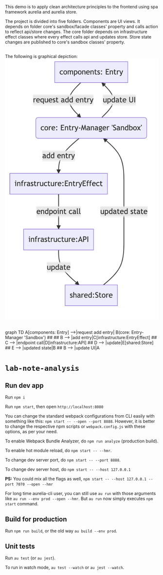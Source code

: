 ##
This demo is to apply clean architecture principles to the frontend using spa framework aurelia and aurelia store.

The project is divided into five folders. Components are UI views. It depends on folder core's sandbox/facade classes' property and calls action to reflect api/store changes.  The core folder depends on infrastructure effect classes where every effect calls api and updates store. Store state changes are published to core's sandbox classes' property. 
##
The following is graphical depiction:
![Alt text](docs/img/data-flow.png)

##
graph TD
    A[components: Entry] -->|request add entry| B(core: Entry-Manager 'Sandbox')
    ##
    ##
    B --> |add entry|C[infrastructure:EntryEffect]
    ##
    C --> |endpoint call|D[infrastructure:API]
    ##
    D --> |update|E[shared:Store]
    ##
    E --> |updated state|B
    ##
    B --> |update UI|A
# `lab-note-analysis`
## Run dev app
Run  `npm i`

Run `npm start`, then open `http://localhost:8080`

You can change the standard webpack configurations from CLI easily with something like this: `npm start -- --open --port 8888`. However, it is better to change the respective npm scripts or `webpack.config.js` with these options, as per your need.

To enable Webpack Bundle Analyzer, do `npm run analyze` (production build).

To enable hot module reload, do `npm start -- --hmr`.

To change dev server port, do `npm start -- --port 8888`.

To change dev server host, do `npm start -- --host 127.0.0.1`

**PS:** You could mix all the flags as well, `npm start -- --host 127.0.0.1 --port 7070 --open --hmr`

For long time aurelia-cli user, you can still use `au run` with those arguments like `au run --env prod --open --hmr`. But `au run` now simply executes `npm start` command.

## Build for production

Run `npm run build`, or the old way `au build --env prod`.

## Unit tests

Run `au test` (or `au jest`).

To run in watch mode, `au test --watch` or `au jest --watch`.
